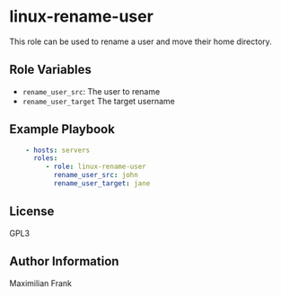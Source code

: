linux-rename-user
=========

This role can be used to rename a user and move their home directory.

Role Variables
--------------

- `rename_user_src`: The user to rename
- `rename_user_target` The target username


Example Playbook
----------------

```yaml
    - hosts: servers
      roles:
         - role: linux-rename-user
           rename_user_src: john
           rename_user_target: jane 
```

License
-------

GPL3

Author Information
------------------

Maximilian Frank
